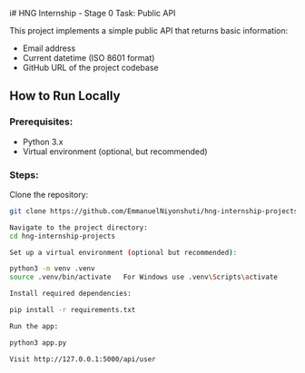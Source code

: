 i# HNG Internship - Stage 0 Task: Public API

This project implements a simple public API that returns basic information:
- Email address
- Current datetime (ISO 8601 format)
- GitHub URL of the project codebase

## How to Run Locally

### Prerequisites:
- Python 3.x
- Virtual environment (optional, but recommended)

### Steps:
Clone the repository:
```bash 
git clone https://github.com/EmmanuelNiyonshuti/hng-internship-projects

Navigate to the project directory:
cd hng-internship-projects

Set up a virtual environment (optional but recommended):

python3 -m venv .venv
source .venv/bin/activate   For Windows use .venv\Scripts\activate

Install required dependencies:

pip install -r requirements.txt

Run the app:

python3 app.py

Visit http://127.0.0.1:5000/api/user 
